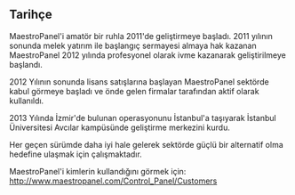 ## Tarihçe

MaestroPanel'i amatör bir ruhla 2011'de geliştirmeye başladı. 2011 yılının sonunda melek yatırım ile başlangıç sermayesi almaya hak kazanan MaestroPanel 2012 yılında profesyonel olarak ivme kazanarak geliştirilmeye başlandı.

2012 Yılının sonunda lisans satışlarına başlayan MaestroPanel sektörde kabul görmeye başladı ve önde gelen firmalar tarafından aktif olarak kullanıldı.

2013 Yılında İzmir'de bulunan operasyonunu İstanbul'a taşıyarak İstanbul Üniversitesi Avcılar kampüsünde geliştirme merkezini kurdu.

Her geçen sürümde daha iyi hale gelerek sektörde güçlü bir alternatif olma hedefine ulaşmak için çalışmaktadır.

MaestroPanel'i kimlerin kullandığını görmek için: http://www.maestropanel.com/Control_Panel/Customers